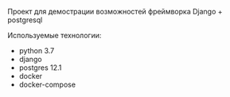 Проект для демострации возможностей фреймворка Django + postgresql

Используемые технологии:

- python 3.7
- django
- postgres 12.1
- docker
- docker-compose
